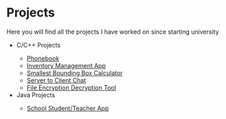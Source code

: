 # Projects
Here you will find all the projects I have worked on since starting university
<ul>
  <li>C/C++ Projects</li>
  <ul>
      <li> <a href ="https://github.com/VisovanC/Cphonebook">
      Phonebook </a> </li>
      <li> <a href = "https://github.com/VisovanC/InventoryManagement"> Inventory Management App </a></li>
      <li> <a href = "https://github.com/VisovanC/SmallestBoundingBox"> Smallest Bounding Box Calculator</a></li>
      <li> <a href = "https://github.com/VisovanC/server"> Server to Client Chat </a></li>
      <li> <a href = "https://github.com/VisovanC/FileED"> File Encryption Decryption Tool </a></li>
  </ul>
  <li>Java Projects</li>
    <ul>
      <li> <a href ="https://github.com/VisovanC/Project-VisovanCatalin"> School Student/Teacher App </a></li>
    </ul>
  

  
</ul>
